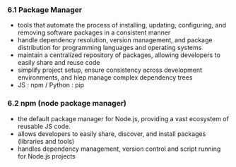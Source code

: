 ### 6.1 Package Manager
* tools that automate the process of installing, updating, configuring, and removing software packages in a consistent manner
* handle dependency resolution, version management, and package distribution for programming languages and operating systems
* maintain a centralized repository of packages, allowing developers to easily share and reuse code
* simplify project setup, ensure consistency across development environments, and hlep manage complex dependency trees
* JS : npm / Python : pip
### 6.2 npm (node package manager)
* the default package manager for Node.js, providing a vast ecosystem of reusable JS code.
* allows developers to easily share, discover, and install packages (libraries and tools)
* handles dependency management, version control and script running for Node.js projects